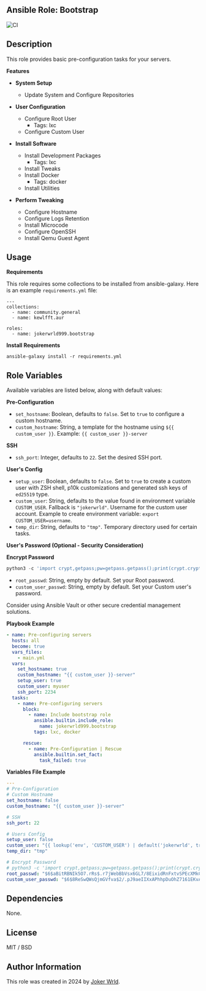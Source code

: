 ## Ansible Role: Bootstrap

![CI](https://github.com/jokerwrld999/ansible-role-bootstrap/actions/workflows/ci.yaml/badge.svg)

## Description

This role provides basic pre-configuration tasks for your servers.

**Features**

- **System Setup**

  - Update System and Configure Repositories

- **User Configuration**

  - Configure Root User
    - Tags: lxc
  - Configure Custom User

- **Install Software**

  - Install Development Packages
    - Tags: lxc
  - Install Tweaks
  - Install Docker
    - Tags: docker
  - Install Utilities

- **Perform Tweaking**
  - Configure Hostname
  - Configure Logs Retention
  - Install Microcode
  - Configure OpenSSH
  - Install Qemu Guest Agent

## Usage

**Requirements**

This role requires some collections to be installed from ansible-galaxy. Here is an example `requirements.yml` file:

```
---
collections:
  - name: community.general
  - name: kewlfft.aur

roles:
  - name: jokerwrld999.bootstrap
```

**Install Requirements**

```
ansible-galaxy install -r requirements.yml
```

## Role Variables

Available variables are listed below, along with default values:

**Pre-Configuration**

- `set_hostname`: Boolean, defaults to `false`. Set to `true` to configure a
  custom hostname.
- `custom_hostname`: String, a template for the hostname using
  `${{ custom_user }}`.
  Example: `{{ custom_user }}-server`

**SSH**

- `ssh_port`: Integer, defaults to `22`. Set the desired SSH port.

**User's Config**

- `setup_user`: Boolean, defaults to `false`. Set to `true` to create a custom user with ZSH shell, p10k customizations and generated ssh keys of `ed25519` type.
- `custom_user`: String, defaults to the value found in environment variable
  `CUSTOM_USER`. Fallback is `"jokerwrld"`. Username for the custom user
  account.
  Example to create environment variable: `export CUSTOM_USER=username`.
- `temp_dir`: String, defaults to `"tmp"`. Temporary directory used for certain
  tasks.

**User's Password (Optional - Security Consideration)**

**Encrypt Password**

```python
python3 -c 'import crypt,getpass;pw=getpass.getpass();print(crypt.crypt(pw) if (pw==getpass.getpass("Confirm: ")) else exit())'
```

- `root_passwd`: String, empty by default. Set your Root password.
- `custom_user_passwd`: String, empty by default. Set your Custom user's
  password.

Consider using Ansible Vault or other secure credential management solutions.

**Playbook Example**

```yaml
- name: Pre-configuring servers
  hosts: all
  become: true
  vars_files:
    - main.yml
  vars:
    set_hostname: true
    custom_hostname: "{{ custom_user }}-server"
    setup_user: true
    custom_user: myuser
    ssh_port: 2234
  tasks:
    - name: Pre-configuring servers
      block:
        - name: Include bootstrap role
          ansible.builtin.include_role:
            name: jokerwrld999.bootstrap
          tags: lxc, docker

      rescue:
        - name: Pre-Configuration | Rescue
          ansible.builtin.set_fact:
            task_failed: true
```

**Variables File Example**

```yaml
---
# Pre-Configuration
# Custom Hostname
set_hostname: false
custom_hostname: "{{ custom_user }}-server"

# SSH
ssh_port: 22

# Users Config
setup_user: false
custom_user: "{{ lookup('env', 'CUSTOM_USER') | default('jokerwrld', true) }}" # >>> ubuntu | ec2-user | custom_user
temp_dir: "tmp"

# Encrypt Password
# python3 -c 'import crypt,getpass;pw=getpass.getpass();print(crypt.crypt(pw) if (pw==getpass.getpass("Confirm: ")) else exit())'
root_passwd: "$6$aBitRBNIk5O7.rRs$.r7jWebBbVsx6GL7/8EixidRnFxtvSPEcXMkCLa.zKXS8ETQjpay54Htc9Q4sLJfs1Cyvjj4VVGpe5yc1zXLe/" # root
custom_user_passwd: "$6$8ReSwQWsQjmGVfva$2/.pJ9aeIIXxAPhhpDuOhZ7161EKvAx2uFFdGpMC9tpMGEBO4m5MbGYR9nJloPrf68GSb7eSsN6Ef0FMKxkbQ1" # sudo
```

## Dependencies

None.

## License

MIT / BSD

## Author Information

This role was created in 2024 by [Joker Wrld](https://docs.jokerwrld.win/).
